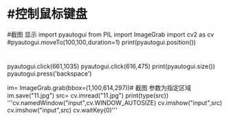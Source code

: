 # #控制鼠标键盘
#截图 显示
import pyautogui
from PIL import ImageGrab
import cv2 as cv
#pyautogui.moveTo(100,100,duration=1) 
print(pyautogui.position()) 
#
pyautogui.click(661,1035) 
pyautogui.click(616,475) 
print(pyautogui.size()) 
pyautogui.press('backspace') 

im= ImageGrab.grab(bbox=(1,100,614,297))# 截图 参数为指定区域 
im.save("11.jpg")
src= cv.imread("11.jpg")
print(type(src))
'''cv.namedWindow("input",cv.WINDOW_AUTOSIZE)
cv.imshow("input",src)
cv.imshow("input",src)
cv.waitKey(0)'''
